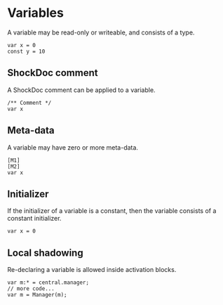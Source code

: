 # Variables

A variable may be read-only or writeable, and consists of a type.

```
var x = 0
const y = 10
```

## ShockDoc comment

A ShockDoc comment can be applied to a variable.

```
/** Comment */
var x
```

## Meta-data

A variable may have zero or more meta-data.

```
[M1]
[M2]
var x
```

## Initializer

If the initializer of a variable is a constant, then the variable consists of a constant initializer.

```
var x = 0
```

## Local shadowing

Re-declaring a variable is allowed inside activation blocks.

```
var m:* = central.manager;
// more code...
var m = Manager(m);
```